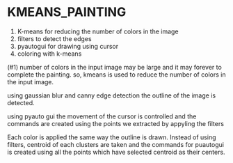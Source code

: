 # KMEANS_PAINTING

 1. K-means for reducing the number of colors in the image
 2. filters to detect the edges
 3. pyautogui for drawing using cursor
 4. coloring with k-means

(#1)
  number of colors in the input image may be large and it may forever to complete the painting. so, kmeans is used to reduce the number of colors in the input image.
 
 
  using gaussian blur and canny edge detection the outline of the image is detected.
  
  using pyauto gui the movement of the cursor is controlled and the commands are created using the points we extracted by appyling the filters


  Each color is applied the same way the outline is drawn. Instead of using filters, centroid of each clusters are taken and the commands for puautogui is created using all the points which have selected centroid as their centers. 
